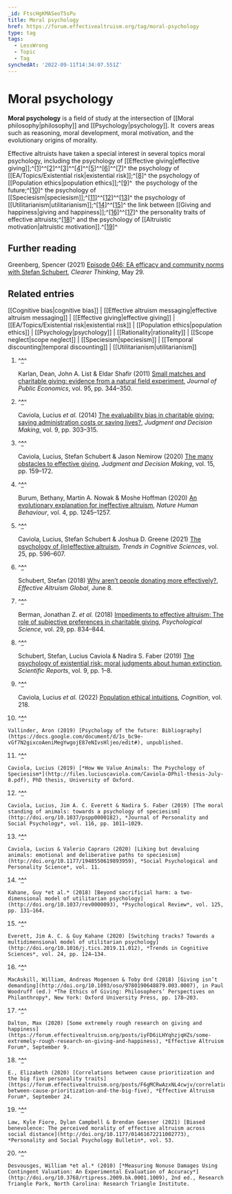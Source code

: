 ```yaml
---
_id: FtscHgKMASeoT5sPu
title: Moral psychology
href: https://forum.effectivealtruism.org/tag/moral-psychology
type: tag
tags:
  - LessWrong
  - Topic
  - Tag
synchedAt: '2022-09-11T14:34:07.551Z'
---
```

# Moral psychology

**Moral psychology** is a field of study at the intersection of [[Moral philosophy|philosophy]] and [[Psychology|psychology]]. It  covers areas such as reasoning, moral development, moral motivation, and the evolutionary origins of morality.

Effective altruists have taken a special interest in several topics moral psychology, including the psychology of [[Effective giving|effective giving]];^[\[1\]](#fncf5nk931d4v)^^[\[2\]](#fn055adcje9hjr)^^[\[3\]](#fnful4bc4pl28)^^[\[4\]](#fnviozlu81ufh)^^[\[5\]](#fnzue8vb75y9s)^^[\[6\]](#fnv5i4zmtoed)^^[\[7\]](#fn2fd29mvkto2)^ the psychology of [[EA/Topics/Existential risk|existential risk]];^[\[8\]](#fnv0thm4njep)^ the psychology of [[Population ethics|population ethics]];^[\[9\]](#fnse0zcspifk)^  the psychology of the future;^[\[10\]](#fnh1f33gprr0p)^ the psychology of [[Speciesism|speciesism]];^[\[11\]](#fnwuj11n49mmo)^^[\[12\]](#fnh30ng4rs136)^^[\[13\]](#fn8aii9dkr2nd)^ the psychology of [[Utilitarianism|utilitarianism]];^[\[14\]](#fn5j4xvnq2uv7)^^[\[15\]](#fngf4ied1n4ei)^ the link between [[Giving and happiness|giving and happiness]];^[\[16\]](#fn2y7padyz0i7)^^[\[17\]](#fng3w0e1g3klp)^ the personality traits of effective altruists;^[\[18\]](#fnicfgv2q0dhs)^ and the psychology of [[Altruistic motivation|altruistic motivation]].^[\[19\]](#fnf9qmfkfax8)^

Further reading
---------------

Greenberg, Spencer (2021) [Episode 046: EA efficacy and community norms with Stefan Schubert](https://clearerthinkingpodcast.com/?ep=046), *Clearer Thinking*, May 29.

Related entries
---------------

[[Cognitive bias|cognitive bias]] | [[Effective altruism messaging|effective altruism messaging]] | [[Effective giving|effective giving]] | [[EA/Topics/Existential risk|existential risk]] | [[Population ethics|population ethics]] | [[Psychology|psychology]] | [[Rationality|rationality]] | [[Scope neglect|scope neglect]] | [[Speciesism|speciesism]] | [[Temporal discounting|temporal discounting]] | [[Utilitarianism|utilitarianism]]

1.  ^**[^](#fnrefcf5nk931d4v)**^
    
    Karlan, Dean, John A. List & Eldar Shafir (2011) [Small matches and charitable giving: evidence from a natural field experiment](http://doi.org/10.1016/j.jpubeco.2010.11.024), *Journal of Public Economics*, vol. 95, pp. 344–350.
    
2.  ^**[^](#fnref055adcje9hjr)**^
    
    Caviola, Lucius *et al.* (2014) [The evaluability bias in charitable giving: saving administration costs or saving lives?](http://doi.org/10.13140/2.1.1028.9287), *Judgment and Decision Making*, vol. 9, pp. 303–315.
    
3.  ^**[^](#fnrefful4bc4pl28)**^
    
    Caviola, Lucius, Stefan Schubert & Jason Nemirow (2020) [The many obstacles to effective giving](http://doi.org/10.31234/osf.io/3z7hj), *Judgment and Decision Making*, vol. 15, pp. 159–172.
    
4.  ^**[^](#fnrefviozlu81ufh)**^
    
    Burum, Bethany, Martin A. Nowak & Moshe Hoffman (2020) [An evolutionary explanation for ineffective altruism](http://doi.org/10.1038/s41562-020-00950-4), *Nature Human Behaviour*, vol. 4, pp. 1245–1257.
    
5.  ^**[^](#fnrefzue8vb75y9s)**^
    
    Caviola, Lucius, Stefan Schubert & Joshua D. Greene (2021) [The psychology of (in)effective altruism](http://doi.org/10.1016/j.tics.2021.03.015), *Trends in Cognitive Sciences*, vol. 25, pp. 596–607.
    
6.  ^**[^](#fnrefv5i4zmtoed)**^
    
    Schubert, Stefan (2018) [Why aren’t people donating more effectively?](https://www.youtube.com/watch?v=QyvzbW0XKmY), *Effective Altruism Global*, June 8.
    
7.  ^**[^](#fnref2fd29mvkto2)**^
    
    Berman, Jonathan Z. *et al.* (2018) [Impediments to effective altruism: The role of subjective preferences in charitable giving](http://doi.org/10.1177/0956797617747648), *Psychological Science*, vol. 29, pp. 834–844.
    
8.  ^**[^](#fnrefv0thm4njep)**^
    
    Schubert, Stefan, Lucius Caviola & Nadira S. Faber (2019) [The psychology of existential risk: moral judgments about human extinction](http://doi.org/10.1038/s41598-019-50145-9), *Scientific Reports*, vol. 9, pp. 1–8.
    
9.  ^**[^](#fnrefse0zcspifk)**^
    
    Caviola, Lucius *et al.* (2022) [Population ethical intuitions](https://doi.org/10.1016/j.cognition.2021.104941), *Cognition*, vol. 218.
    
10.  ^**[^](#fnrefh1f33gprr0p)**^
    
    Vallinder, Aron (2019) [Psychology of the future: Bibliography](https://docs.google.com/document/d/1s_bc9e-vGf7N2gixcoAeniMegYwgojE87eNIvsHljeo/edit#), unpublished.
    
11.  ^**[^](#fnrefwuj11n49mmo)**^
    
    Caviola, Lucius (2019) [*How We Value Animals: The Psychology of Speciesism*](http://files.luciuscaviola.com/Caviola-DPhil-thesis-July-8.pdf), PhD thesis, University of Oxford.
    
12.  ^**[^](#fnrefh30ng4rs136)**^
    
    Caviola, Lucius, Jim A. C. Everett & Nadira S. Faber (2019) [The moral standing of animals: towards a psychology of speciesism](http://doi.org/10.1037/pspp0000182), *Journal of Personality and Social Psychology*, vol. 116, pp. 1011–1029.
    
13.  ^**[^](#fnref8aii9dkr2nd)**^
    
    Caviola, Lucius & Valerio Capraro (2020) [Liking but devaluing animals: emotional and deliberative paths to speciesism](http://doi.org/10.1177/1948550619893959), *Social Psychological and Personality Science*, vol. 11.
    
14.  ^**[^](#fnref5j4xvnq2uv7)**^
    
    Kahane, Guy *et al.* (2018) [Beyond sacrificial harm: a two-dimensional model of utilitarian psychology](http://doi.org/10.1037/rev0000093), *Psychological Review*, vol. 125, pp. 131–164.
    
15.  ^**[^](#fnrefgf4ied1n4ei)**^
    
    Everett, Jim A. C. & Guy Kahane (2020) [Switching tracks? Towards a multidimensional model of utilitarian psychology](http://doi.org/10.1016/j.tics.2019.11.012), *Trends in Cognitive Sciences*, vol. 24, pp. 124–134.
    
16.  ^**[^](#fnref2y7padyz0i7)**^
    
    MacAskill, William, Andreas Mogensen & Toby Ord (2018) [Giving isn’t demanding](http://doi.org/10.1093/oso/9780190648879.003.0007), in Paul Woodruff (ed.) *The Ethics of Giving: Philosophers’ Perspectives on Philanthropy*, New York: Oxford University Press, pp. 178–203.
    
17.  ^**[^](#fnrefg3w0e1g3klp)**^
    
    Dalton, Max (2020) [Some extremely rough research on giving and happiness](https://forum.effectivealtruism.org/posts/iyFD6iLHYqhzjqHZs/some-extremely-rough-research-on-giving-and-happiness), *Effective Altruism Forum*, September 9.
    
18.  ^**[^](#fnreficfgv2q0dhs)**^
    
    E., Elizabeth (2020) [Correlations between cause prioritization and the big five personality traits](https://forum.effectivealtruism.org/posts/F6gMCRwAzxNL4cwjv/correlations-between-cause-prioritization-and-the-big-five), *Effective Altruism Forum*, September 24.
    
19.  ^**[^](#fnreff9qmfkfax8)**^
    
    Law, Kyle Fiore, Dylan Campbell & Brendan Gaesser (2021) [Biased benevolence: The perceived morality of effective altruism across social distance](http://doi.org/10.1177/01461672211002773), *Personality and Social Psychology Bulletin*, vol. 53.
    
20.  ^**[^](#fnrefa6l97mlzm)**^
    
    Desvousges, William *et al.* (2010) [*Measuring Nonuse Damages Using Contingent Valuation: An Experimental Evaluation of Accuracy*](http://doi.org/10.3768/rtipress.2009.bk.0001.1009), 2nd ed., Research Triangle Park, North Carolina: Research Triangle Institute.